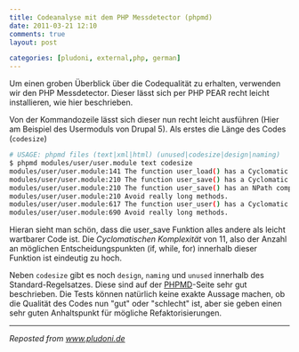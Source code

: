 ```yaml
---
title: Codeanalyse mit dem PHP Messdetector (phpmd)
date: 2011-03-21 12:10
comments: true
layout: post

categories: [pludoni, external,php, german]
---
```

 Um einen groben Überblick über die Codequalität zu erhalten, verwenden wir den PHP Messdetector. Dieser lässt sich per PHP PEAR recht leicht installieren, wie hier beschrieben.

 Von der Kommandozeile lässt sich dieser nun recht leicht ausführen (Hier am Beispiel des Usermoduls von Drupal 5). Als erstes die Länge des Codes (```codesize```)


```bash
# USAGE: phpmd files (text|xml|html) (unused|codesize|design|naming)
$ phpmd modules/user/user.module text codesize
modules/user/user.module:141 The function user_load() has a Cyclomatic Complexity of 10.
modules/user/user.module:210 The function user_save() has a Cyclomatic Complexity of 54.
modules/user/user.module:210 The function user_save() has an NPath complexity of 164166.
modules/user/user.module:210 Avoid really long methods.
modules/user/user.module:617 The function user_user() has a Cyclomatic Complexity of 13.
modules/user/user.module:690 Avoid really long methods.
```


 Hieran sieht man schön, dass die user_save Funktion alles andere als leicht wartbarer Code ist. Die *Cyclomatischen Komplexität* von 11, also der Anzahl an möglichen Entscheidungspunkten (if, while, for) innerhalb dieser Funktion ist eindeutig zu hoch.

 Neben ```codesize``` gibt es noch ```design```, ```naming``` und ```unused``` innerhalb des Standard-Regelsatzes. Diese sind auf der [PHPMD](http://phpmd.org/)-Seite sehr gut beschrieben.
 Die Tests können natürlich keine exakte Aussage machen, ob die Qualität des Codes nun "gut" oder "schlecht" ist, aber sie geben einen sehr guten Anhaltspunkt für mögliche Refaktorisierungen.

---
<i>Reposted from <a href='http://www.pludoni.de/node/1036' rel='canonical'>www.pludoni.de</a></i>
